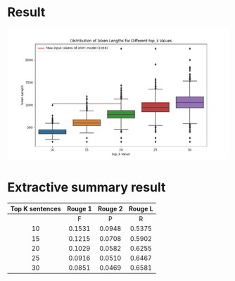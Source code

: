 # Result 
<p align="center"><img src="ranking_prototype/my_custom_boxplot.png"></p>


# Extractive summary result

| Top K sentences |           Rouge 1           |           Rouge 2          |          Rouge L          |
|:---------------:|:---------------------------:|:--------------------------:|:-------------------------:|
|                 |      F      |  P   |   R    |     F     |   P  |   R     |     F     |  P   |   R    |
|       10        |   0.1531    |0.0948| 0.5375 |  0.0322   |0.0197| 0.1202  |  0.0937   |0.0573| 0.3510  |
|       15        |   0.1215    |0.0708| 0.5902 |  0.0271   |0.0157| 0.1395  |  0.0748   |0.0432| 0.3883  |
|       20        |   0.1029    |0.0582| 0.6255 |  0.0235   |0.0132| 0.1521  |  0.0637   |0.0357| 0.4140  |
|       25        |   0.0916    |0.0510| 0.6467 |  0.0213   |0.0118| 0.1604  |  0.0569   |0.0314| 0.4300  |
|       30        |   0.0851    |0.0469| 0.6581 |  0.0200   |0.0110| 0.1650  |  0.0529   |0.0290| 0.4395  |



<!-- 2023-09-17 00:25:45 [INFO]: ROUGE scores for top 10 sentences:
2023-09-17 00:25:45 [INFO]: Overall ROUGE1: {'f': 0.15305553348282447, 'p': 0.09476489390322325, 'r': 0.5375393365639517}
2023-09-17 00:25:45 [INFO]: Overall ROUGE2: {'f': 0.032161322861958455, 'p': 0.01973848147212765, 'r': 0.12023009201220831}
2023-09-17 00:25:45 [INFO]: Overall ROUGEL: {'f': 0.09373635842102661, 'p': 0.05729930631466032, 'r': 0.35100726252745806}

2023-09-17 00:25:45 [INFO]: Using default tokenizer.
2023-09-17 00:26:00 [INFO]: ROUGE scores for top 15 sentences:
2023-09-17 00:26:00 [INFO]: Overall ROUGE1: {'f': 0.12149252693177988, 'p': 0.07079496148624415, 'r': 0.5901965421707518}
2023-09-17 00:26:00 [INFO]: Overall ROUGE2: {'f': 0.027053842214719268, 'p': 0.01565248411519586, 'r': 0.13953296507202526}
2023-09-17 00:26:00 [INFO]: Overall ROUGEL: {'f': 0.07480496608406341, 'p': 0.04317980702281872, 'r': 0.38827646414265543}

2023-09-17 00:26:00 [INFO]: Using default tokenizer.
2023-09-17 00:26:20 [INFO]: ROUGE scores for top 20 sentences:
2023-09-17 00:26:20 [INFO]: Overall ROUGE1: {'f': 0.10289406636023737, 'p': 0.05817627446695529, 'r': 0.6254500873038324}
2023-09-17 00:26:20 [INFO]: Overall ROUGE2: {'f': 0.023499827342148505, 'p': 0.013201836557970519, 'r': 0.15210242300662405}
2023-09-17 00:26:20 [INFO]: Overall ROUGEL: {'f': 0.06368274200417041, 'p': 0.03572825025903921, 'r': 0.41396932285264204}

2023-09-17 00:26:20 [INFO]: Using default tokenizer.
2023-09-17 00:26:43 [INFO]: ROUGE scores for top 25 sentences:
2023-09-17 00:26:43 [INFO]: Overall ROUGE1: {'f': 0.09157385264647767, 'p': 0.050952672995538434, 'r': 0.6466505550025012}
2023-09-17 00:26:43 [INFO]: Overall ROUGE2: {'f': 0.02133923477003398, 'p': 0.011802139683437478, 'r': 0.16042540301997463}
2023-09-17 00:26:43 [INFO]: Overall ROUGEL: {'f': 0.05686104702637608, 'p': 0.031418476067021216, 'r': 0.4300415561037496}

2023-09-17 00:26:43 [INFO]: Using default tokenizer.
2023-09-17 00:27:09 [INFO]: ROUGE scores for top 30 sentences:
2023-09-17 00:27:09 [INFO]: Overall ROUGE1: {'f': 0.08505767945488014, 'p': 0.04693360386512862, 'r': 0.6580925162316399}
2023-09-17 00:27:09 [INFO]: Overall ROUGE2: {'f': 0.02001923392007285, 'p': 0.010980648281181376, 'r': 0.1649593806873701}
2023-09-17 00:27:09 [INFO]: Overall ROUGEL: {'f': 0.052929236170548226, 'p': 0.02901261300094679, 'r': 0.4394664821286527} -->